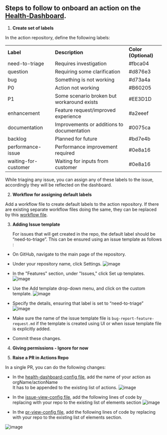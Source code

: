 ## Steps to follow to onboard an action on the [Health-Dashboard](https://azure.github.io/actions/health-dashboard.html).



1. **Create set of labels**

In the action repository, define the following labels: 

<table>
  <tr>
   <td><strong>Label</strong>
   </td>
   <td><strong>Description</strong>
   </td>
   <td><strong>Color (Optional)</strong>
   </td>
  </tr>
  <tr>
   <td>need-to-triage	
   </td>
   <td>Requires investigation
   </td>
   <td>#fbca04
   </td>
  </tr>
  <tr>
   <td>question	 
   </td>
   <td>Requiring some clarification
   </td>
   <td>#d876e3
   </td>
  </tr>
  <tr>
   <td>bug
   </td>
   <td>Something is not working
   </td>
   <td>#d73a4a
   </td>
  </tr>
  <tr>
   <td>P0
   </td>
   <td>Action not working
   </td>
   <td>#B60205
   </td>
  </tr>
  <tr>
   <td>P1
   </td>
   <td>Some scenario broken but workaround exists
   </td>
   <td>#EE3D1D
   </td>
  </tr>
  <tr>
   <td>enhancement	
   </td>
   <td>Feature request/improved experience
   </td>
   <td>#a2eeef
   </td>
  </tr>
  <tr>
   <td>documentation	
   </td>
   <td>Improvements or additions to documentation
   </td>
   <td>#0075ca
   </td>
  </tr>
  <tr>
   <td>backlog
   </td>
   <td>Planned for future
   </td>
   <td>#bd7e4b
   </td>
  </tr>
  <tr>
   <td>performance-issue	
   </td>
   <td>Performance improvement required
   </td>
   <td>#0e8a16
   </td>
  </tr>
  <tr>
   <td>waiting-for-customer
   </td>
   <td>Waiting for inputs from customer
   </td>
   <td>#0e8a16
   </td>
  </tr>
</table>


While triaging any issue, you can assign any of these labels to the issue, accordingly they will be reflected on the dashboard.



2. **Workflow for assigning default labels**

Add a workflow file to create default labels to the action repository. 
If there are existing separate workflow files doing the same, they can be replaced by this [workflow file](https://github.com/Azure/actions/blob/main/.github/workflows/defaultLabels.yml).



3. **Adding Issue template**

    For issues that will get created in the repo, the default label should be “need-to-triage”. This can be ensured using an issue template as follows :

*   On GitHub, navigate to the main page of the repository.
*   Under your repository name, click Settings. 
![image](https://user-images.githubusercontent.com/58769601/122913522-2af1f100-d377-11eb-9c3b-09950e038450.png)

*   In the "Features" section, under "Issues," click Set up templates. 
![image](https://user-images.githubusercontent.com/58769601/122913598-4230de80-d377-11eb-8d26-6bdc4f8fc916.png)


*   Use the Add template drop-down menu, and click on the custom template. 
![image](https://user-images.githubusercontent.com/58769601/122913644-54128180-d377-11eb-9746-febf46611fb2.png)

*   Specify the details, ensuring that label is set to “need-to-triage” 
![image](https://user-images.githubusercontent.com/58769601/122913687-61c80700-d377-11eb-8c2e-b6b736231ad7.png)

*   Make sure the name of the issue template file is ```bug-report-feature-request.md``` if the template is created using UI or when issue template file is explicitly added.
*   Commit these changes.
4. **Giving permissions  - Ignore for now**

5. **Raise a PR in Actions Repo**

 In a single PR, you can do the following changes:


*   In the [health-dashboard-config file](https://github.com/Azure/actions/blob/main/dashboard-config/health-dashboard-config.yml), add the name of your action as orgName/actionName \
It has to be appended to the existing list of actions.
![image](https://user-images.githubusercontent.com/58769601/122913750-77d5c780-d377-11eb-909e-8445786ad7b7.png)


*   In the [issue-view-config file](https://github.com/Azure/actions/blob/main/dashboard-config/issue-view-config.yml),  add the following lines of code by replacing with your repo to the existing list of elements section
![image](https://user-images.githubusercontent.com/58769601/122913792-845a2000-d377-11eb-9866-3401e88d1406.png)


*   In the [pr-view-config file](https://github.com/Azure/actions/blob/main/dashboard-config/pr-view-config.yml),  add the following lines of code by replacing with your repo to the existing list of elements section.

![image](https://user-images.githubusercontent.com/58769601/122913831-9471ff80-d377-11eb-857a-1b6cf1d10680.png)

    

